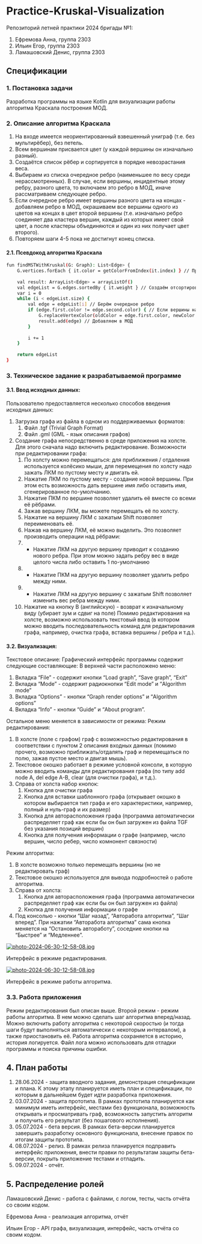 # Practice-Kruskal-Visualization

Репозиторий летней практики 2024 бригады №1:

1) Ефремова Анна, группа 2303
2) Ильин Егор, группа 2303
3) Ламашовский Денис, группа 2303

## Спецификации

### 1. Постановка задачи
Разработка программы на языке Kotlin для визуализации работы алгоритма Краскала построения МОД.

### 2. Описание алгоритма Краскала
1. На входе имеется неориентированный взвешенный униграф (т.е. без мультирёбер), без петель.
2. Всем вершинам присвается цвет (у каждой вершины он изначально разный).
3. Создаётся список рёбер и сортируется в порядке невозрастания веса.
4. Выбираем из списка очередное ребро (наименьшее по весу среди нерассмотренных). В случае, если вершины, инцидентные этому ребру, разного цвета, то включаем это ребро в МОД, иначе рассматриваем следующее ребро.
5. Если очередное ребро имеет вершины разного цвета на концах - добавляем ребро в МОД, окрашиваем все вершины одного из цветов на концах в цвет второй вершины (т.е. изначально ребро соединяет два кластера вершин, каждый из которых имеет свой цвет, а после кластеры объединяются и один из них получает цвет второго).
6. Повторяем шаги 4-5 пока не достигнут конец списка.

#### 2.1. Псевдокод алгоритма Краскала
```sh
fun findMSTWithKruskal(G: Graph): List<Edge> {
    G.vertices.forEach { it.color = getColorFromIndex(it.index) } // Присваиваем различные цвета вершинам
    
    val result: ArrayList<Edge> = arrayListOf()
    val edgeList = G.edges.sortedBy { it.weight } // Создаём отсортированный по весу список рёбер
    var i = 0
    while (i < edgeList.size) {
        val edge = edgeList[i] // Берём очередное ребро
        if (edge.first.color != edge.second.color) { // Если вершины на концах ребра разного цвета
            G.replaceVertexColor(oldColor = edge.first.color, newColor = edge.second.color) // Меняем цвет всех вершин одного из цветов на концах ребра в цвет вершины на другом конце ребра
            result.add(edge) // Добавляем в МОД
        }
        
        i += 1
    }
    
    return edgeList
}
```

### 3. Техническое задание к разрабатываемой программе
#### 3.1. Ввод исходных данных:
Пользователю предоставляется несколько способов введения исходных данных:
1) Загрузка графа из файла в одном из поддерживаемых форматов:
   1. Файл .tgf (Trivial Graph Format)
   2. Файл .gml (GML - язык описания графов)
2) Создание графа непосредственно в среде приложения на холсте. Для этого сначала надо включить редактирование.
   Возможности при редактировании графа:
   1. По холсту можно перемещаться: для приближения / отдаления используется колёсико мыши, для перемещения по холсту надо зажать ЛКМ по пустому месту и двигать ей.
   2. Нажатие ЛКМ по пустому месту - создание новой вершины. При этом есть возможность дать вершине имя либо оставить имя, сгенерированное по-умолчанию.
   3. Нажатие ПКМ по вершине позволяет удалить её вместе со всеми её рёбрами.
   4. Зажав вершину ЛКМ, вы можете перемещать её по холсту.
   5. Нажатие на вершину ЛКМ с зажатым Shift позволяет переименовать её.
   6. Нажав на вершину ЛКМ, её можно выделить. Это позволяет производить операции над рёбрами:
   7. - Нажатие ЛКМ на другую вершину приводит к созданию нового ребра. При этом можно задать ребру вес в виде целого числа либо оставить 1 по-умолчанию
   8. - Нажатие ПКМ на другую вершину позволяет удалить ребро между ними.
   9. - Нажатие ЛКМ на другую вершину с зажатым Shift позволяет изменить вес ребра между ними.
   10. Нажатие на кнопку B (английскую) - возврат к изначальному виду (убирает зум и сдвиг на поле)
   Помимо редактирования на холсте, возможно использовать текстовый ввод (в котором можно вводить последовательность команд для редактирования графа, например, очистка графа, вставка вершины / ребра и т.д.).

#### 3.2. Визуализация:
Текстовое описание:
Графический интерфейс программы содержит следующие составляющие:
В верхней части расположено меню:
1) Вкладка “File” - содержит кнопки “Load graph”, “Save graph”, “Exit”
2) Вкладка “Mode” - содержит радиокнопки “Edit mode” и “Algorithm mode”
3) Вкладка “Options” - кнопки “Graph render options” и “Algorithm options”
4) Вкладка “Info” - кнопки “Guide” и “About program”.

Остальное меню меняется в зависимости от режима:
Режим редактирования:
1) В холсте (поле с графом) граф с возможностью редактирования в соответствии с пунктом 2 описания входных данных (помимо прочего, возможно приближать/отдалять граф и перемещаться по полю, зажав пустое место и двигая мышь).
2) Текстовое окошко работает в режиме условной консоли, в которую можно вводить команды для редактирования графа (по типу add node A, del edge A-B, clear (для очистки графа), и т.д.).
3) Справа от холста набор кнопок:
   1. Кнопка для очистки графа
   2. Кнопка для вставки шаблонного графа (открывает окошко в котором выбирается тип графа и его характеристики, например, полный и нуль-граф и их размер)
   3. Кнопка для авторасположения графа (программа автоматически распределяет граф как если бы он был загружен из файла TGF без указания позиций вершин)
   4. Кнопка для получения информации о графе (например, число вершин, число ребер, число комнонент связности)

Режим алгоритма:
1) В холсте возможно только перемещать вершины (но не редактировать граф)
2) Текстовое окошко используется для вывода подробностей о работе алгоритма.
3) Справа от холста:
   1. Кнопка для авторасположения графа (программа автоматически распределяет граф как если бы он был загружен из файла)
   2. Кнопка для получения информации о графе
4) Под консолью - кнопки “Шаг назад”, “Авторабота алгоритма”, “Шаг вперед”. При нажатии “Авторабота алгоритма” сама кнопка меняется на “Остановить автоработу”, соседние кнопки на “Быстрее” и “Медленнее”.


[![photo-2024-06-30-12-58-08.jpg](https://i.postimg.cc/KjHqsYdb/photo-2024-06-30-12-58-08.jpg)](https://postimg.cc/Wq0wdsNY)

Интерфейс в режиме редактирования.

[![photo-2024-06-30-12-58-08.jpg](https://i.postimg.cc/C5HmvxHP/photo-2024-06-30-12-58-08.jpg)](https://postimg.cc/xN8v8YZM)

Интерфейс в режиме работы алгоритма.

### 3.3. Работа приложения
Режим редактирования был описан выше. Второй режим - режим работы алгоритма. В нем можно сделать шаг алгоритма вперед/назад. Можно включить работу алгоритма с некоторой скоростью (и тогда шаги будут выполняться автоматически с некоторым интервалом), а также приостановить её.
Работа алгоритма сохраняется в историю, история логируется. Файл лога можно использовать для отладки программы и поиска причины ошибки.

## 4. План работы
1) 28.06.2024 - защита вводного задания, демонстрация спецификации и плана.
   К этому этапу планируется иметь план и спецификации, по которым в дальнейшем будет идти разработка приложения.
2) 03.07.2024 - защита прототипа.
   В рамках прототипа планируется как минимум иметь интерфейс, местами без функционала, возможность открывать и просматривать граф, возможность запустить алгоритм и получить его результат (без пошагового исполнения).
3) 05.07.2024 - бета версия.
   В рамках бета-версии планируется завершить разработку основного функционала, внесение правок по итогам защиты прототипа.
4) 08.07.2024 - релиз.
   В рамках релиза планируется подправить интерфейс приложения, внести правки по результатам защиты бета-версии, покрыть приложение тестами и отладить.
5) 09.07.2024 - отчёт.

## 5. Распределение ролей
Ламашовский Денис - работа с файлами, с логом, тесты, часть отчёта со своим кодом.

Ефремова Анна - реализация алгоритма, отчёт

Ильин Егор - API графа, визуализация, интерфейс, часть отчёта со своим кодом.
